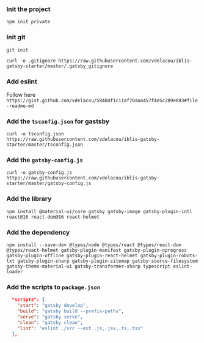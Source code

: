 ### Init the project

`npm init private`

### Init git

`git init`

`curl -o .gitignore https://raw.githubusercontent.com/vdelacou/iblis-gatsby-starter/master/.gatsby_gitignore`

### Add eslint

Follow here `https://gist.github.com/vdelacou/58484f1c11af70aaa457f4e5c289e893#file-readme-md`

### Add the `tsconfig.json` for gastsby

`curl -o tsconfig.json https://raw.githubusercontent.com/vdelacou/iblis-gatsby-starter/master/tsconfig.json`

### Add the `gatsby-config.js`

`curl -o gatsby-config.js https://raw.githubusercontent.com/vdelacou/iblis-gatsby-starter/master/gatsby-config.js`

### Add the library

`npm install @material-ui/core gatsby gatsby-image gatsby-plugin-intl react@16 react-dom@16 react-helmet`

### Add the dependency

`npm install --save-dev @types/node @types/react @types/react-dom @types/react-helmet gatsby-plugin-manifest gatsby-plugin-nprogress gatsby-plugin-offline gatsby-plugin-react-helmet gatsby-plugin-robots-txt gatsby-plugin-sharp gatsby-plugin-sitemap gatsby-source-filesystem gatsby-theme-material-ui gatsby-transformer-sharp typescript eslint-loader`

### Add the scripts to `package.json`

```json
  "scripts": {
    "start": "gatsby develop",
    "build": "gatsby build --prefix-paths",
    "serve": "gatsby serve",
    "clean": "gatsby clean",
    "lint": "eslint ./src --ext .js,.jsx,.ts,.tsx"
  },
```
